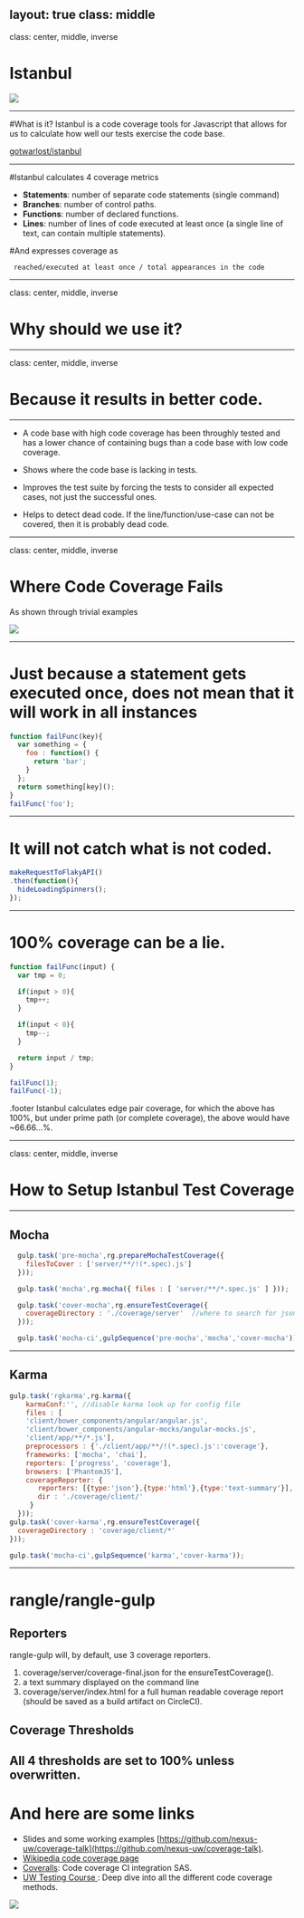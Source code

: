 layout: true
class: middle
---

class: center, middle, inverse

# Istanbul
![](imgs/Dardanelles_Gun_Turkish_Bronze_15c.png)


---

#What is it?
 Istanbul is a code coverage tools for Javascript that allows for us to calculate how well our tests exercise the code base. 


[gotwarlost/istanbul](https://github.com/gotwarlost/istanbul)

---

#Istanbul calculates 4 coverage metrics
- __Statements__:  number of separate code statements (single command)
- __Branches__: number of control paths.
- __Functions__: number of declared functions.
- __Lines__: number of lines of code executed at least once (a single line of text, can contain multiple statements).

#And expresses coverage as

```
 reached/executed at least once / total appearances in the code
```

---
class: center, middle, inverse
 
# Why should we use it?

---
class: center, middle, inverse

# Because it results in better code.

---

- A code base with high code coverage has been throughly tested and has a lower chance of containing bugs than a code base with low code coverage.

- Shows where the code base is lacking in tests.

- Improves the test suite by forcing the tests to consider all expected cases, not just the successful ones.

- Helps to detect dead code. If the line/function/use-case can not be covered, then it is probably dead code.


---
class: center, middle, inverse
# Where Code Coverage Fails
As shown through trivial examples


![](imgs/bAPfBDRF4Hg0U.gif)

---

# Just because a statement gets executed once, does not mean that it will work in all instances
```javascript
function failFunc(key){
  var something = { 
    foo : function() {
      return 'bar';
    }
  };
  return something[key]();
}
failFunc('foo');
```

---

# It will not catch what is not coded.
```javascript
makeRequestToFlakyAPI()
.then(function(){
  hideLoadingSpinners();
});

```
---
 
# 100% coverage can be a lie.
```javascript
function failFunc(input) {
  var tmp = 0;

  if(input > 0){
    tmp++;
  }

  if(input < 0){
    tmp--;
  }

  return input / tmp;
}

failFunc(1);
failFunc(-1);
```
.footer Istanbul calculates edge pair coverage, for which the above has 100%, but under prime path (or complete coverage), the above would have ~66.66...%.

---

class: center, middle, inverse

# How to Setup Istanbul Test Coverage

---
 
## Mocha
```javascript
  gulp.task('pre-mocha',rg.prepareMochaTestCoverage({
    filesToCover : ['server/**/!(*.spec).js']
  }));

  gulp.task('mocha',rg.mocha({ files : [ 'server/**/*.spec.js' ] }));

  gulp.task('cover-mocha',rg.ensureTestCoverage({ 
    coverageDirectory : './coverage/server'  //where to search for json coverage file
  }));

  gulp.task('mocha-ci',gulpSequence('pre-mocha','mocha','cover-mocha'));

```

---
## Karma

```javascript
gulp.task('rgkarma',rg.karma({ 
    karmaConf:'', //disable karma look up for config file
    files : [
    'client/bower_components/angular/angular.js',
    'client/bower_components/angular-mocks/angular-mocks.js',
    'client/app/**/*.js'],  
    preprocessors : {'./client/app/**/!(*.spec).js':'coverage'},
    frameworks: ['mocha', 'chai'],
    reporters: ['progress', 'coverage'],
    browsers: ['PhantomJS'],    
    coverageReporter: {
       reporters: [{type:'json'},{type:'html'},{type:'text-summary'}],
       dir : './coverage/client/'
     }
  }));
gulp.task('cover-karma',rg.ensureTestCoverage({ 
  coverageDirectory : 'coverage/client/*'
}));

gulp.task('mocha-ci',gulpSequence('karma','cover-karma'));

```
---

# rangle/rangle-gulp

## Reporters
rangle-gulp will, by default, use 3 coverage reporters. 
1. coverage/server/coverage-final.json for the ensureTestCoverage().
2. a text summary displayed on the command line
3. coverage/server/index.html for a full human readable coverage report (should be saved as a build artifact  on CircleCI).


## Coverage Thresholds
All 4 thresholds are set to 100% unless overwritten.
---

# And here are some links

- Slides and some working examples [https://github.com/nexus-uw/coverage-talk](https://github.com/nexus-uw/coverage-talk).
- [Wikipedia code coverage page ](http://en.wikipedia.org/wiki/Code_coverage)
- [Coveralls](https://coveralls.io/features): Code coverage CI integration SAS.
- [UW Testing Course ](https://ece.uwaterloo.ca/~lintan/courses/testing/): Deep dive into all the different code coverage methods.

![](imgs/vVD14D.gif)

